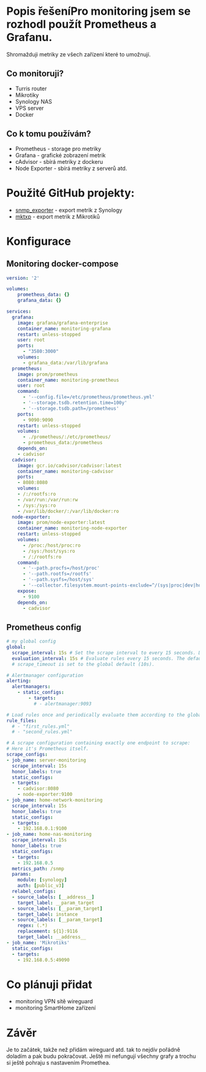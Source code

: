 # Popis řešeníPro monitoring jsem se rozhodl použít Prometheus a Grafanu.
Shromažduji metriky ze všech zařízení které to umožnují.
## Co monitoruji?
- Turris router 
- Mikrotiky
- Synology NAS
- VPS server
- Docker

## Co k tomu používám?
- Prometheus - storage pro metriky
- Grafana - grafické zobrazení metrik
- cAdvisor - sbírá metriky z dockeru
- Node Exporter - sbírá metriky z serverů atd.

# Použité GitHub projekty:
- [snmp_exporter](https://github.com/prometheus/snmp_exporter) - export metrik z Synology
- [mktxp](https://github.com/akpw/mktxp/tree/main) - export metrik z Mikrotiků

# Konfigurace
## Monitoring docker-compose

```yaml
version: '2'

volumes:
    prometheus_data: {}
    grafana_data: {}

services:
  grafana:
    image: grafana/grafana-enterprise
    container_name: monitoring-grafana
    restart: unless-stopped
    user: root
    ports:
      - "3580:3000"
    volumes:
      - grafana_data:/var/lib/grafana
  prometheus:
    image: prom/prometheus
    container_name: monitoring-prometheus
    user: root
    command:
      - '--config.file=/etc/prometheus/prometheus.yml'
      - '--storage.tsdb.retention.time=100y'
      - '--storage.tsdb.path=/prometheus'
    ports:
      - 9090:9090
    restart: unless-stopped
    volumes:
      - ./prometheus/:/etc/prometheus/
      - prometheus_data:/prometheus
    depends_on:
    - cadvisor
  cadvisor:
    image: gcr.io/cadvisor/cadvisor:latest
    container_name: monitoring-cadvisor
    ports:
    - 8080:8080
    volumes:
    - /:/rootfs:ro
    - /var/run:/var/run:rw
    - /sys:/sys:ro
    - /var/lib/docker/:/var/lib/docker:ro
  node-exporter:
    image: prom/node-exporter:latest
    container_name: monitoring-node-exporter
    restart: unless-stopped
    volumes:
      - /proc:/host/proc:ro
      - /sys:/host/sys:ro
      - /:/rootfs:ro
    command:
      - '--path.procfs=/host/proc'
      - '--path.rootfs=/rootfs'
      - '--path.sysfs=/host/sys'
      - '--collector.filesystem.mount-points-exclude=^/(sys|proc|dev|host|etc)($$|/)'
    expose:
      - 9100
    depends_on:
      - cadvisor
```

## Prometheus config 

```yaml
# my global config
global:
  scrape_interval: 15s # Set the scrape interval to every 15 seconds. Default is every 1 minute.
  evaluation_interval: 15s # Evaluate rules every 15 seconds. The default is every 1 minute.
  # scrape_timeout is set to the global default (10s).

# Alertmanager configuration
alerting:
  alertmanagers:
    - static_configs:
        - targets:
          # - alertmanager:9093

# Load rules once and periodically evaluate them according to the global 'evaluation_interval'.
rule_files:
  # - "first_rules.yml"
  # - "second_rules.yml"

# A scrape configuration containing exactly one endpoint to scrape:
# Here it's Prometheus itself.
scrape_configs:
- job_name: server-monitoring 
  scrape_interval: 15s
  honor_labels: true
  static_configs:
  - targets:
    - cadvisor:8080
    - node-exporter:9100
- job_name: home-network-monitoring 
  scrape_interval: 15s
  honor_labels: true
  static_configs:
  - targets:
    - 192.168.0.1:9100
- job_name: home-nas-monitoring 
  scrape_interval: 15s
  honor_labels: true
  static_configs:
  - targets:
    - 192.168.0.5
  metrics_path: /snmp
  params:
    module: [synology]
    auth: [public_v3]
  relabel_configs:
  - source_labels: [__address__]
    target_label: __param_target
  - source_labels: [__param_target]
    target_label: instance
  - source_labels: [__param_target]
    regex: (.*)
    replacement: ${1}:9116
    target_label: __address__
- job_name: 'Mikrotiks'
  static_configs:
  - targets:
    - 192.168.0.5:49090
```

# Co plánuji přidat
- monitoring VPN sítě wireguard
- monitoring SmartHome zařízení

# Závěr
Je to začátek, takže než přidám wireguard atd. tak to nejdív pořádně doladím a pak budu pokračovat. Ještě mi nefungují všechny grafy a trochu si ještě pohraju s nastavením Promethea.
